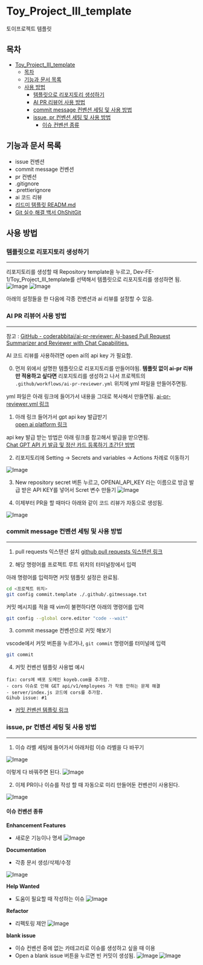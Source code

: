 # Toy_Project_III_template

토이프로젝트 템플릿

## 목차

- [Toy\_Project\_III\_template](#toy_project_iii_template)
  - [목차](#목차)
  - [기능과 문서 목록](#기능과-문서-목록)
  - [사용 방법](#사용-방법)
    - [템플릿으로 리포지토리 생성하기](#템플릿으로-리포지토리-생성하기)
    - [AI PR 리뷰어 사용 방법](#ai-pr-리뷰어-사용-방법)
    - [commit message 컨벤션 세팅 및 사용 방법](#commit-message-컨벤션-세팅-및-사용-방법)
    - [issue, pr 컨벤션 세팅 및 사용 방법](#issue-pr-컨벤션-세팅-및-사용-방법)
      - [이슈 컨벤션 종류](#이슈-컨벤션-종류)

## 기능과 문서 목록

- issue 컨벤션
- commit message 컨벤션
- pr 컨벤션
- .gitignore
- .prettierignore
- ai 코드 리뷰
- [리드미 템플릿 READM.md](./document/README.md)
- [Git 실수 해결 백서 OhShitGit](./document/OhShitGit.md)

## 사용 방법

### 템플릿으로 리포지토리 생성하기
---

리포지토리를 생성할 때 Repository template을 누르고,
Dev-FE-1/Toy_Project_III_template를 선택해서 템플릿으로 리포지토리를 생성하면 됨.
![Image](https://i.imgur.com/pdmPrHM.png)
![Image](https://i.imgur.com/fu8eIT5.png)

아래의 설정들을 한 다음에 각종 컨벤션과 ai 리뷰를 설정할 수 있음.

### AI PR 리뷰어 사용 방법
---

참고 : [GitHub - coderabbitai/ai-pr-reviewer: AI-based Pull Request Summarizer and Reviewer with Chat Capabilities.](https://github.com/coderabbitai/ai-pr-reviewer?tab=readme-ov-file#faqs)

AI 코드 리뷰를 사용하려면 open ai의 api key 가 필요함.

0. 먼저 위에서 설명한 템플릿으로 리포지토리를 만들어야됨.
**템플릿 없이 ai-pr 리뷰만 적용하고 싶다면** 리포지토리를 생성하고 나서 프로젝트의 `.github/workflows/ai-pr-reviewer.yml` 위치에 yml 파일을 만들어주면됨.

yml 파일은 아래 링크에 들어가서 내용을 그대로 복사해서 만들면됨.
[ai-pr-reviewer.yml 링크](/.github/workflows/ai-pr-reviewer.yml)

1. 아래 링크 들어가서 gpt api key 발급받기</br>
[open ai platform 링크](https://platform.openai.com/api-keys)</br>

api key 발급 받는 방법은 아래 링크를 참고해서 발급을 받으면됨. </br>
[Chat GPT API 키 발급 및 정산 카드 등록하기 초간단 방법](https://wise-office-worker.tistory.com/71)

2. 리포지토리에 Setting -> Secrets and variables -> Actions 차례로 이동하기

![Image](https://i.imgur.com/0pLR52G.png)

3. New repository secret 버튼 누르고, OPENAI_API_KEY 라는 이름으로 방금 발급 받은 API KEY를 넣어서 Scret 변수 만들기
   ![Image](https://imgur.com/yEVn0hN.png)

4. 이제부터 PR을 할 때마다 아래와 같이 코드 리뷰가 자동으로 생성됨.

![Image](https://i.imgur.com/eoqy32j.png)

### commit message 컨벤션 세팅 및 사용 방법
---
1. pull requests 익스텐션 설치
   [github pull requests 익스텐션 링크](https://marketplace.visualstudio.com/items?itemName=GitHub.vscode-pull-request-github)

2. 해당 명령어를 프로젝트 루트 위치의 터미널창에서 입력

아래 명령어를 입력하면 커밋 템플릿 설정은 완료됨.

```bash
cd <프로젝트 위치>
git config commit.template ./.github/.gitmessage.txt
```

커밋 메시지를 적을 때 vim이 불편하다면 아래의 명령어를 입력

```bash
git config --global core.editor "code --wait"
```

3. commit message 컨벤션으로 커밋 해보기

vscode에서 커밋 버튼을 누르거나, `git commit` 명령어를 터미널에 입력

```bash
git commit
```

4. 커밋 컨벤션 템플릿 사용법 예시

```
fix: cors에 배포 도메인 koyeb.com을 추가함.
- cors 이슈로 인해 GET api/v1/employees 가 작동 안하는 문제 해결
- server/index.js 코드에 cors를 추가함.
Gihub issue: #1
```

- [커밋 컨벤션 템플릿 링크](./.github/.gitmessage.txt)

### issue, pr 컨벤션 세팅 및 사용 방법
---
1. 이슈 라벨 세팅에 들어가서 아래처럼 이슈 라벨을 다 바꾸기

![Image](https://i.imgur.com/AkAGZmn.png)

이렇게 다 바꿔주면 된다.
![Image](https://i.imgur.com/vMb3TaC.png)

2. 이제 PR이나 이슈를 작성 할 때 자동으로 미리 만들어둔 컨벤션이 사용된다.

![Image](https://i.imgur.com/PO9Yjn2.png)

#### 이슈 컨벤션 종류

**Enhancement Features**

- 새로운 기능이나 명세
  ![Image](https://i.imgur.com/TnQ3XJ0.png)

**Documentation**

- 각종 문서 생성/삭제/수정

![Image](https://i.imgur.com/xCnuE1f.png)

**Help Wanted**

- 도움이 필요할 때 작성하는 이슈
  ![Image](https://i.imgur.com/bDNai2I.png)

**Refactor**

- 리펙토링 제안
  ![Image](https://i.imgur.com/C82ykoq.png)

**blank issue**

- 이슈 컨벤션 중에 없는 카테고리로 이슈를 생성하고 싶을 때 이용
- Open a blank issue 버튼을 누르면 빈 커밋이 생성됨.
  ![Image](https://i.imgur.com/ZbFTDEB.png)
  ![Image](https://i.imgur.com/UYZyxQA.png)
